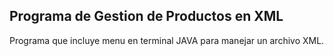 ## Programa de Gestion de Productos en XML
Programa que incluye menu en terminal JAVA para manejar un archivo XML.
